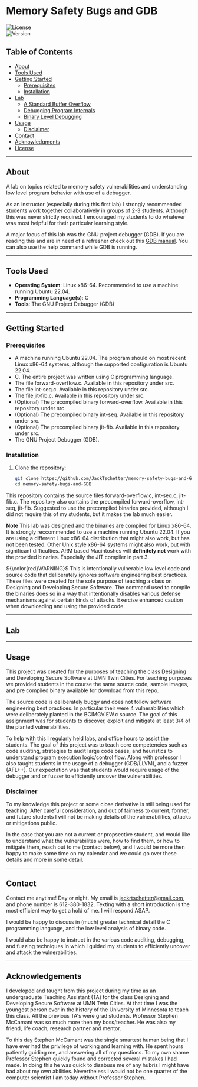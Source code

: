 # Memory Safety Bugs and GDB

![License](https://img.shields.io/badge/license-MIT-blue.svg)  
![Version](https://img.shields.io/badge/version-1.0.0-green.svg)

## Table of Contents

- [About](#about)
- [Tools Used](#tools-used)
- [Getting Started](#getting-started)
  - [Prerequisites](#prerequisites)
  - [Installation](#installation)
- [Lab](#lab)
    - [A Standard Buffer Overflow](#a-standard-buffer-overflow)
    - [Debugging Program Internals](#debugging-program-internals)
    - [Binary Level Debugging](#binary-level-debugging)
- [Usage](#usage)
    - [Disclaimer](#disclaimer)
- [Contact](#contact)
- [Acknowledgments](#acknowledgments)
- [License](#license)

---

## About

A lab on topics related to memory safety vulnerabilities and understanding low level program behavior with use of a debugger.<br>

As an instructor (especially during this first lab) I strongly recommended students work together collaboratively in groups of 2-3 students. Although this was never strictly required. I encouraged my students to do whatever was most helpful for their particular learning style.<br>

A major focus of this lab was the GNU project debugger (GDB). If you are reading this and are in need of a refresher check out this [GDB manual](https://sourceware.org/gdb/current/onlinedocs/gdb.html/index.html). You can also use the help command while GDB is running.

---

## Tools Used

- **Operating System**: Linux x86-64. Recommended to use a machine running Ubuntu 22.04.
- **Programming Language(s)**: C
- **Tools**: The GNU Project Debugger (GDB)
  
---

## Getting Started

### Prerequisites

- A machine running Ubuntu 22.04. The program should on most recent Linux x86-64 systems, although the supported configuration is Ubuntu 22.04.
- C. The entire project was written using C programming language.
- The file forward-overflow.c. Available in this repository under src.
- The file int-seq.c. Available in this repository under src.
- The file jit-fib.c. Available in this repository under src.
- (Optional) The precompiled binary forward-overflow. Available in this repository under src.
- (Optional) The precompiled binary int-seq. Available in this repository under src.
- (Optional) The precompiled binary jit-fib. Available in this repository under src.
- The GNU Project Debugger (GDB).

### Installation

1. Clone the repository:

   ```bash
   git clone https://github.com/JackTschetter/memory-safety-bugs-and-GDB
   cd memory-safety-bugs-and-GDB

This repository contains the source files forward-overflow.c, int-seq.c, jit-fib.c. The repository also contains the precompiled forward-overflow, int-seq, jit-fib. Suggested to use the precompiled binaries provided, although I did not require this of my students, but it makes the lab much easier.<br>

**Note** This lab was designed and the binaries are compiled for Linux x86-64. It is strongly reccommended to use a machine running Ubuntu 22.04. If you are using a different Linux x86-64 distribution that might also work, but has not been tested. Other Unix style x86-64 systems might also work, but with significant difficulties. ARM based Macintoshes will **definitely not** work with the provided binaries. Especially the JIT compiler in part 3.<br>

${\color{red}WARNING}$ This is intentionally vulnerable low level code and source code that deliberately ignores software engineering best practices. These files were created for the sole purpose of teaching a class on Designing and Developing Secure Software. The command used to compile the binaries does so in a way that intentionally disables various defense mechanisms against certain kinds of attacks. Exercise enhanced caution when downloading and using the provided code.

---

## Lab

---

## Usage

This project was created for the purposes of teaching the class Designing and Developing Secure Software at UMN Twin Cities. For teaching purposes we provided students in the course the same source code, sample images, and pre compiled binary available for download from this repo. 

The source code is deliberately buggy and does not follow software engineering best practices. In particular their were 4 vulnerabilities which were deliberately planted in the BCIMGVIEW.c source. The goal of this assignment was for students to discover, exploit and mitigate at least 3/4 of the planted vulnerabilities. 

To help with this I regularly held labs, and office hours to assist the students. The goal of this project was to teach core competencies such as code auditing, strategies to audit large code bases, and heuristics to understand program execution logic/control flow. Along with professor I also taught students in the usage of a debugger (GDB/LLVM), and a fuzzer (AFL++). Our expectation was that students would require usage of the debugger and or fuzzer to efficiently uncover the vulnerabilities.

### Disclaimer

To my knowledge this project or some close derivative is still being used for teaching. After careful consideration, and out of fairness to current, former, and future students I will not be making details of the vulnerabilities, attacks or mitigations public.<br>

In the case that you are not a current or propsective student, and would like to understand what the vulnerabilites were, how to find them, or how to mitigate them, reach out to me (contact below), and I would be more then happy to make some time on my calendar and we could go over these details and more in some detail.

---

## Contact

Contact me anytime! Day or night. My email is jackrtschetter@gmail.com, and phone number is 612-380-1832. Texting with a short introduction is the most efficient way to get a hold of me. I will respond ASAP.<br>

I would be happy to discuss in (much) greater technical detail the C programming language, and the low level analysis of binary code.<br>

I would also be happy to instruct in the various code auditing, debugging, and fuzzing techniques in which I guided my students to efficiently uncover and attack the vulnerabilities.

---

## Acknowledgements

I developed and taught from this project during my time as an undergraduate Teaching Assistant (TA) for the class Designing and Developing Secure Software at UMN Twin Cities. At that time I was the youngest person ever in the history of the University of Minnesota to teach this class. All the previous TA's were grad students. Professor Stephen McCamant was so much more then my boss/teacher. He was also my friend, life coach, research partner and mentor.<br>

To this day Stephen McCamant was the single smartest human being that I have ever had the privilege of working and learning with. He spent hours patiently guiding me, and answering all of my questions. To my own shame Professor Stephen quickly found and corrected several mistakes I had made. In doing this he was quick to disabuse me of any hubris I might have had about my own abilities. Nevertheless I would not be one quarter of the computer scientist I am today without Professor Stephen.
